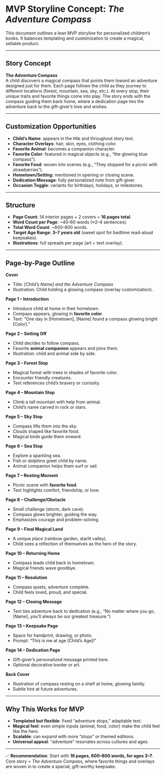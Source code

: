 # MVP Storyline Concept: *The Adventure Compass*

This document outlines a lean MVP storyline for personalized children’s books. It balances templating and customization to create a magical, sellable product.

---

## Story Concept
**The Adventure Compass**  
A child discovers a magical compass that points them toward an adventure designed just for them. Each page follows the child as they journey to different locations (forest, mountain, sea, sky, etc.). At every stop, their unique traits and favorite things come into play. The story ends with the compass guiding them back home, where a dedication page ties the adventure back to the gift-giver’s love and wishes.

---

## Customization Opportunities
- **Child’s Name**: appears in the title and throughout story text.
- **Character Overlays**: hair, skin, eyes, clothing color.
- **Favorite Animal**: becomes a companion character.
- **Favorite Color**: featured in magical objects (e.g., “the glowing blue compass”).
- **Favorite Food**: woven into scenes (e.g., “They stopped for a picnic with strawberries”).
- **Hometown/Setting**: mentioned in opening or closing scene.
- **Dedication Message**: fully personalized note from gift-giver.
- **Occasion Toggle**: variants for birthdays, holidays, or milestones.

---

## Structure
- **Page Count**: 14 interior pages + 2 covers = **16 pages total**.
- **Word Count per Page**: ~40–60 words (≈2–4 sentences).
- **Total Word Count**: ~600–800 words.
- **Target Age Range**: **3–7 years old** (sweet spot for bedtime read-aloud keepsakes).
- **Illustrations**: full spreads per page (art + text overlay).

---

## Page-by-Page Outline

**Cover**  
- Title: *[Child’s Name] and the Adventure Compass*  
- Illustration: Child holding a glowing compass (overlay customization).

**Page 1 – Introduction**  
- Introduce child at home in their hometown.  
- Compass appears, glowing in **favorite color**.  
- Text: “One day in [Hometown], [Name] found a compass glowing bright [Color].”

**Page 2 – Setting Off**  
- Child decides to follow compass.  
- Favorite **animal companion** appears and joins them.  
- Illustration: child and animal side by side.

**Page 3 – Forest Stop**  
- Magical forest with trees in shades of favorite color.  
- Encounter friendly creatures.  
- Text references child’s bravery or curiosity.

**Page 4 – Mountain Stop**  
- Climb a tall mountain with help from animal.  
- Child’s name carved in rock or stars.  

**Page 5 – Sky Stop**  
- Compass lifts them into the sky.  
- Clouds shaped like favorite food.  
- Magical birds guide them onward.

**Page 6 – Sea Stop**  
- Explore a sparkling sea.  
- Fish or dolphins greet child by name.  
- Animal companion helps them surf or sail.

**Page 7 – Resting Moment**  
- Picnic scene with **favorite food**.  
- Text highlights comfort, friendship, or love.

**Page 8 – Challenge/Obstacle**  
- Small challenge (storm, dark cave).  
- Compass glows brighter, guiding the way.  
- Emphasizes courage and problem-solving.

**Page 9 – Final Magical Land**  
- A unique place (rainbow garden, starlit valley).  
- Child sees a reflection of themselves as the hero of the story.  

**Page 10 – Returning Home**  
- Compass leads child back to hometown.  
- Magical friends wave goodbye.

**Page 11 – Resolution**  
- Compass quiets, adventure complete.  
- Child feels loved, proud, and special.

**Page 12 – Closing Message**  
- Text ties adventure back to dedication (e.g., “No matter where you go, [Name], you’ll always be our greatest treasure.”)

**Page 13 – Keepsake Page**  
- Space for handprint, drawing, or photo.  
- Prompt: “This is me at age [Child’s Age]!”

**Page 14 – Dedication Page**  
- Gift-giver’s personalized message printed here.  
- Optional decorative border or art.

**Back Cover**  
- Illustration of compass resting on a shelf at home, glowing faintly.  
- Subtle hint at future adventures.

---

## Why This Works for MVP
- **Templated but flexible**: fixed “adventure stops,” adaptable text.  
- **Magical feel**: even simple inputs (animal, food, color) make the child feel like the hero.  
- **Scalable**: can expand with more “stops” or themed editions.  
- **Universal appeal**: “adventure” resonates across cultures and ages.

---

✅ **Recommendation**: Start with **16 pages, 600–800 words, for ages 3–7**. Core story = *The Adventure Compass*, where favorite things and overlays are woven in to create a special, gift-worthy keepsake.

